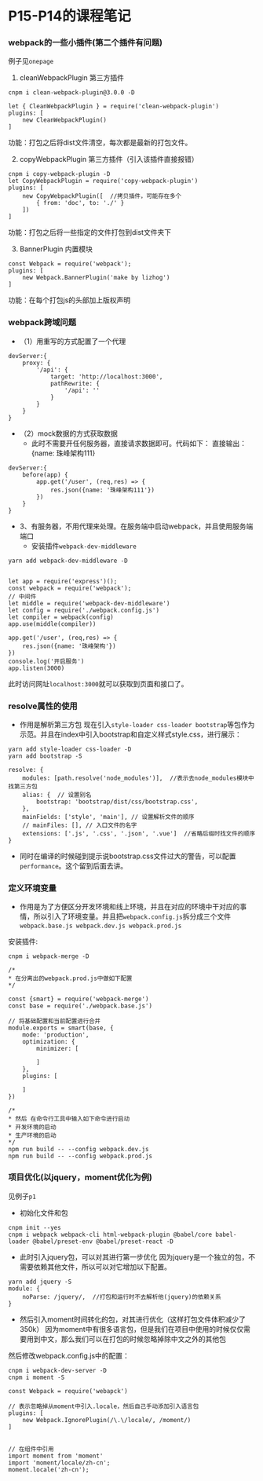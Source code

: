 # P15-P14的课程笔记

### webpack的一些小插件(第二个插件有问题)
例子见`onepage`

1) cleanWebpackPlugin 第三方插件
```
cnpm i clean-webpack-plugin@3.0.0 -D

let { CleanWebpackPlugin } = require('clean-webpack-plugin')
plugins: [
    new CleanWebpackPlugin()
]
```
功能：打包之后将dist文件清空，每次都是最新的打包文件。

2) copyWebpackPlugin 第三方插件（引入该插件直接报错）
```
cnpm i copy-webpack-plugin -D
let CopyWebpackPlugin = require('copy-webpack-plugin')
plugins: [
    new CopyWebpackPlugin([  //拷贝插件，可能存在多个
        { from: 'doc', to: './' }
    ])
]
```
功能：打包之后将一些指定的文件打包到dist文件夹下

3) BannerPlugin  内置模块
```
const Webpack = require('webpack');
plugins: [
    new Webpack.BannerPlugin('make by lizhog')
]
```
功能：在每个打包js的头部加上版权声明



### webpack跨域问题
- （1）用重写的方式配置了一个代理
```
devServer:{
    proxy: {
        '/api': {
            target: 'http://localhost:3000',
            pathRewrite: {
                '/api': ''
            }
        }
    }
}
```

- （2）mock数据的方式获取数据
    - 此时不需要开任何服务器，直接请求数据即可。代码如下：
直接输出：{name: 珠峰架构111}
```
devServer:{
    before(app) {
        app.get('/user', (req,res) => {
            res.json({name: '珠峰架构111'})
        })
    }
}
```

- 3、有服务器，不用代理来处理。在服务端中启动webpack，并且使用服务端端口
    - 安装插件`webpack-dev-middleware`
```
yarn add webpack-dev-middleware -D


let app = require('express')();
const webpack = require('webpack');
// 中间件
let middle = require('webpack-dev-middleware')
let config = require('./webpack.config.js')
let compiler = webpack(config)
app.use(middle(compiler))

app.get('/user', (req,res) => {
    res.json({name: '珠峰架构'})
})
console.log('开启服务')
app.listen(3000)
```
此时访问网址`localhost:3000`就可以获取到页面和接口了。


### resolve属性的使用
- 作用是解析第三方包
现在引入`style-loader css-loader bootstrap`等包作为示范。并且在index中引入bootstrap和自定义样式style.css，进行展示：
```
yarn add style-loader css-loader -D
yarn add bootstrap -S

resolve: {
    modules: [path.resolve('node_modules')],  //表示去node_modules模块中找第三方包
    alias: {  // 设置别名
        bootstrap: 'bootstrap/dist/css/bootstrap.css',
    },
    mainFields: ['style', 'main'], // 设置解析文件的顺序
    // mainFiles: [], // 入口文件的名字
    extensions: ['.js', '.css', '.json', '.vue']  //省略后缀时找文件的顺序
}
```
- 同时在编译的时候碰到提示说bootstrap.css文件过大的警告，可以配置`performance`。这个留到后面去讲。



### 定义环境变量
- 作用是为了方便区分开发环境和线上环境，并且在对应的环境中干对应的事情，所以引入了环境变量。并且把`webpack.config.js`拆分成三个文件`webpack.base.js webpack.dev.js webpack.prod.js`

安装插件:
```
cnpm i webpack-merge -D

/*
* 在分离出的webpack.prod.js中做如下配置
*/

const {smart} = require('webpack-merge')
const base = require('./webpack.base.js')

// 将基础配置和当前配置进行合并
module.exports = smart(base, {
    mode: 'production',
    optimization: {
        minimizer: [

        ]
    },
    plugins: [

    ]
})

/*
* 然后 在命令行工具中输入如下命令进行启动
* 开发环境的启动
* 生产环境的启动
*/
npm run build -- --config webpack.dev.js
npm run build -- --config webpack.prod.js
```



### 项目优化(以jquery，moment优化为例)
见例子`p1`
- 初始化文件和包
```
cnpm init --yes
cnpm i webpack webpack-cli html-webpack-plugin @babel/core babel-loader @babel/preset-env @babel/preset-react -D

```

- 此时引入jquery包，可以对其进行第一步优化
因为jquery是一个独立的包，不需要依赖其他文件，所以可以对它增加以下配置。
```
yarn add jquery -S
module: {
    noParse: /jquery/,  //打包和运行时不去解析他(jquery)的依赖关系
}
```

- 然后引入moment时间转化的包，对其进行优化（这样打包文件体积减少了350k）
因为moment中有很多语言包，但是我们在项目中使用的时候仅仅需要用到中文，那么我们可以在打包的时候忽略掉除中文之外的其他包

然后修改webpack.config.js中的配置：
```
cnpm i webpack-dev-server -D
cnpm i moment -S

const Webpack = require('webapck')

// 表示忽略掉从moment中引入.locale，然后自己手动添加引入语言包
plugins: [
    new Webpack.IgnorePlugin(/\.\/locale/, /moment/)
]


// 在组件中引用
import moment from 'moment'
import 'moment/locale/zh-cn';
moment.locale('zh-cn');
```

